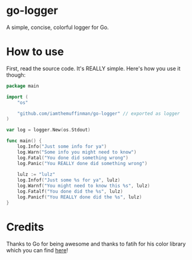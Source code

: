 # go-logger
A simple, concise, colorful logger for Go.

# How to use
First, read the source code. It's REALLY simple. Here's how you use it though:

```go
package main

import (
    "os"

    "github.com/iamthemuffinman/go-logger" // exported as logger
)

var log = logger.New(os.Stdout)

func main() {
    log.Info("Just some info for ya")
    log.Warn("Some info you might need to know")
    log.Fatal("You done did something wrong")
    log.Panic("You REALLY done did something wrong")
    
    lulz := "lulz"
    log.Infof("Just some %s for ya", lulz)
    log.Warnf("You might need to know this %s", lulz)
    log.Fatalf("You done did the %s", lulz)
    log.Panicf("You REALLY done did the %s", lulz)
}
```

# Credits
Thanks to Go for being awesome and thanks to fatih for his color library which you can find [here](https://github.com/fatih/color)!

